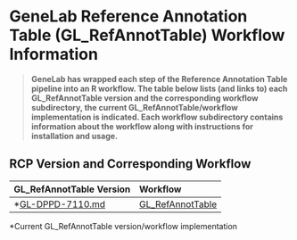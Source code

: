 # GeneLab Reference Annotation Table (GL_RefAnnotTable) Workflow Information

> **GeneLab has wrapped each step of the Reference Annotation Table pipeline into an R workflow. The table below lists (and links to) each GL_RefAnnotTable version and the corresponding workflow subdirectory, the current GL_RefAnnotTable/workflow implementation is indicated. Each workflow subdirectory contains information about the workflow along with instructions for installation and usage.**  

## RCP Version and Corresponding Workflow

|GL_RefAnnotTable Version|Workflow|
|:-----------------------|:-------|
|*[GL-DPPD-7110.md](../Pipeline_GL-DPPD-7110_Versions/GL-DPPD-7110.md)|[GL_RefAnnotTable](GL_RefAnnotTable)|

*Current GL_RefAnnotTable version/workflow implementation
